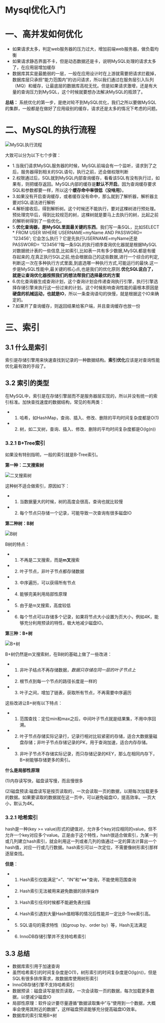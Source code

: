 # Mysql优化入门

# 一、高并发如何优化
+ 如果请求太多，判定web服务器的压力过大，增加前端web服务器，做负载均衡
+ 如果请求静态界面不卡，但是动态数据还是卡，说明MySQL处理的请求太多了，在应用层增加缓存
+ 数据库其实是最脆弱的一层，一般在应用设计时在上游就需要把请求拦截掉，数据库层只承担“能力范围内”的访问请求，所以我们通过在服务层引入队列（MQ）和缓存，让最底层的数据库高枕无忧。但是如果请求激增，还是有大量的查询压力到MySQL，这个时候就要想办法解决MySQL的瓶颈了。

**总结：** 系统优化的第一步，是绝对轮不到MySQL优化，我们之所以要做MySQL的集群，一般都是在做好了应用级别的缓存，请求还是太多的情况下考虑的问题。

# 二、MySQL的执行流程

![MySQL执行流程](../imgs/mysql_plan.jpg)

大致可以分为以下七个步骤：

* 1.当我们请求MySQL服务器的时候，MySQL前端会有一个监听，请求到了之后，服务器得到相关的SQL语句，执行之前，还会做权限判断
* 2.权限通过后，SQL就到MySQL内部查询缓存，看看该SQL有没有执行过，如果有，则把缓存返回。MySQL内部的缓存是**默认不开启**。因为查询缓存要求SQL和参数都要一样，所以这个**缓存命中率很低（没啥用）**。
* 3.如果没有开启查询缓存，或者缓存没有命中，那么就到了解析器，解析器主要对SQL语法进行解析
* 4.解析接收后，得到解析树。这个时候还不能执行，要对这棵树进行预处理。预处理完毕后，得到比较规范的树，这棵树就是要马上去执行的树，比起之前的解析树得到了一些优化。
* 5.**优化查询器，是MySQL里面最关键的东西**。我们写一条SQL，比如SELECT * FROM USER WHERE USERNAME=myName AND PASSWORD= '123456';
它会怎么执行？它是先执行USERNAME=myName还是PASSWORD= '123456'?每一条SQL的执行顺序查询优化器就是根据MySQL对数据统计表的一些信息,比如索引,比如表一共有多少数据,MySQL都是有缓存起来的,在真正执行SQL之前,他会根据自己的这些数据,进行一个综合的判定,判断这一次在多种执行方式里面,到底选哪一种执行方式,可能运行的最快.这一步是MySQL性能中,最关键的核心点,也是我们的优化原则.**优化SQL说白了，就是让查询优化器按照我们的想法帮我们选择最优的方案**
* 6.优化查询器生成查询计划，这个查询计划会传递查询执行引擎，执行引擎选择存储引擎来执行这一份过来的计划。这个时候影响查询性能的最根本原因是**硬盘的机械运动，也就是IO**，所以一条查询语句的快慢，就是根据这个IO来确定的。
* 7.如果开了查询缓存，则返回结果给客户端，并且查询缓存也放一份

# 三、索引
## 3.1 什么是索引
索引是存储引擎用来快速查找到记录的一种数据结构。**索引优化**应该是对查询性能优化最有效的手段了。
## 3.2 索引的类型
在MySQL中，索引是在存储引擎层而不是服务器层实现的，所以并没有统一的索引标准。加快查找速度的数据结构，常见的有两类：

* 1) 哈希，如HashMap，查询、插入、修改、删除的平均时间复杂度都是O(1)
* 2) 树，如二叉树，查询、插入、修改、删除的平均时间复杂度都是O(lg(n))

### 3.2.1 B+Tree索引
如果没有特别指明，一般的索引就是B-Tree索引。

**第一种：二叉搜索树**

![二叉搜索树](../imgs/tree_binary_search.png)

这种树不适合做索引，原因如下：
* 1. 当数据量大的时候，树的高度会很高，查询也就比较慢
* 2. 每个节点只存储一个记录，可能导致一次查询有很多磁盘IO

**第二种树：B树**

![B树](../imgs/tree_b.png)

B树的特点：

* 1. 不再是二叉搜索，而是**m叉**搜索
* 2. 叶子节点，非叶子节点都存储数据
* 3. 中序遍历，可以获得所有节点
* 4. 能够完美利用局部性原理
* 5. 由于是m叉搜索，高度较低
* 6. 每个节点可以存储多个记录，如果将节点大小设置为页大小，例如4K，能够充分利用预读的特性，极大地减少磁盘IO。

**第三种：B+树**

![B+树](../imgs/tree_b+.png)

B+树仍然是m叉搜索树，在B树的基础上做了一些改进：

* 1. 非叶子结点不再存储数据，*数据只存储在同一层的叶子节点上*
* 2. 根节点到每一个节点的路径长度是一样的
* 3. 叶子之间，增加了链表，获取所有节点，不再需要中序遍历

这些改进让B+树有以下特点：

* 1. 范围查找：定位min和max之后，中间叶子节点就是结果集，不用中序回溯。
* 2. 叶子节点存储实际记录行，记录行相对比较紧密的存储，适合大数据量磁盘存储；非叶子节点存储记录的PK，用于查询加速，适合内存存储。
* 3. 非叶子节点不存储实际记录，而只存储记录的KEY，那么在相同内存下，B+树能够存储更多的索引。

**什么是局部性原理**

(1)内存读写快，磁盘读写慢，而且慢很多

(2)磁盘预读:磁盘读写是按页读取的，一次会读取一页的数据，以期每次加载更多的数据。如果要读取的数据就在这一页中，可以避免磁盘IO，提高效率。一页大小，默认为4K。

### 3.2.1 哈希索引
hash是一种(key >= value)形式的键值对，允许多个key对应相同的value，但不允许一个key对应多个value。正是由于这个特性，hash很适合做索引，为某一列或几列建立hash索引，就会利用这一列或者几列的值通过一定的算法计算出一个hash值，对应一行或几行数据。hash索引可以一次定位，不需要像树形索引那样逐层查找。

**但是**：
* 1. Hash索引仅能满足“=”、“IN”和“<=>”查询，不能使用范围查询
* 2. Hash索引无法被用来避免数据的排序操作
* 3. Hash索引任何时候都不能避免表扫描
* 4. Hash索引遇到大量Hash值相等的情况后性能并一定比B-Tree索引高。
* 5. SQL语句的需求特性（如group by、order by）等，Hash无法满足
* 6. InnoDB存储引擎并不支持哈希索引

## 3.3 总结
+ 数据库索引用于加速查询
+ 虽然哈希索引的时间复杂度是O(1)，树形索引的时间复杂度是O(lg(n))，但是SQL有很多排序需求，故数据库使用树形索引
+ InnoDB存储引擎不支持哈希索引
+ 数据预读：磁盘读写是按页读取，一次会读取一页的数据，每次加载更多数据，以便减少磁盘IO
+ 局部性原理：软件设计要尽量遵循“数据读取集中”与“使用到一个数据，大概率会使用其附近的数据”，这样磁盘预读能够充分提高磁盘IO效率。
+ 数据库的索引常用B+树

